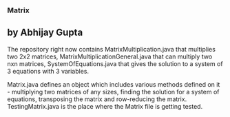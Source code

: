 ### Matrix
## by Abhijay Gupta

The repository right now contains MatrixMultiplication.java that multiplies two 2x2 matrices, MatrixMultiplicationGeneral.java that can multiply two nxn matrices, SystemOfEquations.java that gives the solution to a system of 3 equations with 3 variables.

Matrix.java defines an object which includes various methods defined on it - multiplying two matrices of any sizes, finding the solution for a system of equations, transposing the matrix and row-reducing the matrix. TestingMatrix.java is the place where the Matrix file is getting tested.

